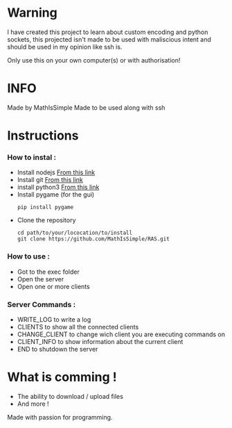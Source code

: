 # Warning 

I have created this project to learn about custom encoding and python sockets, this projected isn't made to be used with maliscious intent and should be used in my opinion like ssh is.

Only use this on your own computer(s) or with authorisation!

# INFO

Made by MathIsSimple
Made to be used along with ssh

# Instructions

### How to instal : 

+ Install nodejs [From this link](https://nodejs.org/en/)
+ Install git [From this link](https://git-scm.com/)
+ install python3 [From this link](https://www.python.org/)
+ Install pygame (for the gui)
    ```
    pip install pygame
    ```
+ Clone the repository
    ```
    cd path/to/your/lococation/to/install
    git clone https://github.com/MathIsSimple/RAS.git
    ```
    
### How to use : 

+ Got to the exec folder
+ Open the server
+ Open one or more clients

### Server Commands :

+ WRITE_LOG to write a log
+ CLIENTS to show all the connected clients
+ CHANGE_CLIENT to change wich client you are executing commands on
+ CLIENT_INFO to show information about the current client
+ END to shutdown the server

# What is comming !

+ The ability to download / upload files
+ And more !

Made with passion for programming.
